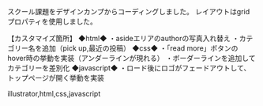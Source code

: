 スクール課題をデザインカンプからコーディングしました。
レイアウトはgridプロパティを使用しました。

【カスタマイズ箇所】 
◆html◆ 
・asideエリアのauthorの写真入れ替え
・カテゴリー名を追加（pick up,最近の投稿）
◆css◆ 
・「read more」ボタンのhover時の挙動を実装（アンダーラインが現れる）
・ボーダーラインを追加してカテゴリーを差別化
◆javascript◆
・ロード後にロゴがフェードアウトして、トップページが開く挙動を実装


illustrator,html,css,javascript
